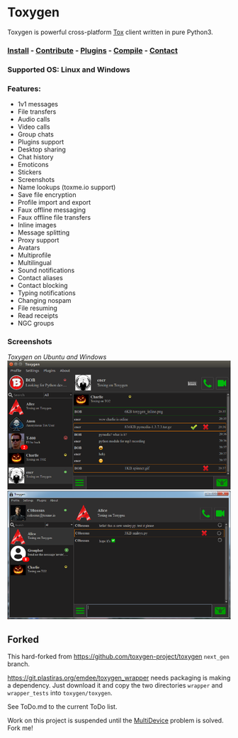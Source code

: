 # Toxygen

Toxygen is powerful cross-platform [Tox](https://tox.chat/) client written in pure Python3.

### [Install](/docs/install.md) - [Contribute](/docs/contributing.md) - [Plugins](/docs/plugins.md) - [Compile](/docs/compile.md) - [Contact](/docs/contact.md)

### Supported OS: Linux and Windows

### Features:

- 1v1 messages
- File transfers
- Audio calls
- Video calls
- Group chats
- Plugins support
- Desktop sharing
- Chat history
- Emoticons
- Stickers
- Screenshots
- Name lookups (toxme.io support)
- Save file encryption
- Profile import and export
- Faux offline messaging
- Faux offline file transfers
- Inline images
- Message splitting
- Proxy support
- Avatars
- Multiprofile
- Multilingual
- Sound notifications
- Contact aliases
- Contact blocking
- Typing notifications
- Changing nospam
- File resuming
- Read receipts
- NGC groups

### Screenshots
*Toxygen on Ubuntu and Windows*
![Ubuntu](/docs/ubuntu.png)
![Windows](/docs/windows.png)

## Forked

This hard-forked from https://github.com/toxygen-project/toxygen
```next_gen``` branch.

https://git.plastiras.org/emdee/toxygen_wrapper needs packaging
is making a dependency. Just download it and copy the two directories
```wrapper``` and ```wrapper_tests``` into ```toxygen/toxygen```.

See ToDo.md to the current ToDo list.

Work on this project is suspended until the
[MultiDevice](https://git.plastiras.org/emdee/tox_profile/wiki/MultiDevice-Announcements-POC) problem is solved. Fork me!